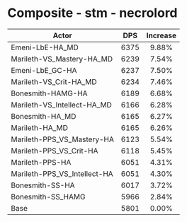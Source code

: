 # Composite - stm - necrolord
| Actor | DPS | Increase |
|---|:---:|:---:|
|Emeni-LbE-HA_MD|6375|9.88%|
|Marileth-VS_Mastery-HA_MD|6239|7.54%|
|Emeni-LbE_GC-HA|6237|7.50%|
|Marileth-VS_Crit-HA_MD|6234|7.46%|
|Bonesmith-HAMG-HA|6189|6.68%|
|Marileth-VS_Intellect-HA_MD|6166|6.28%|
|Bonesmith-HA_MD|6165|6.27%|
|Marileth-HA_MD|6165|6.26%|
|Marileth-PPS_VS_Mastery-HA|6123|5.54%|
|Marileth-PPS_VS_Crit-HA|6118|5.45%|
|Marileth-PPS-HA|6051|4.31%|
|Marileth-PPS_VS_Intellect-HA|6051|4.30%|
|Bonesmith-SS-HA|6017|3.72%|
|Bonesmith-SS_HAMG|5966|2.84%|
|Base|5801|0.00%|
